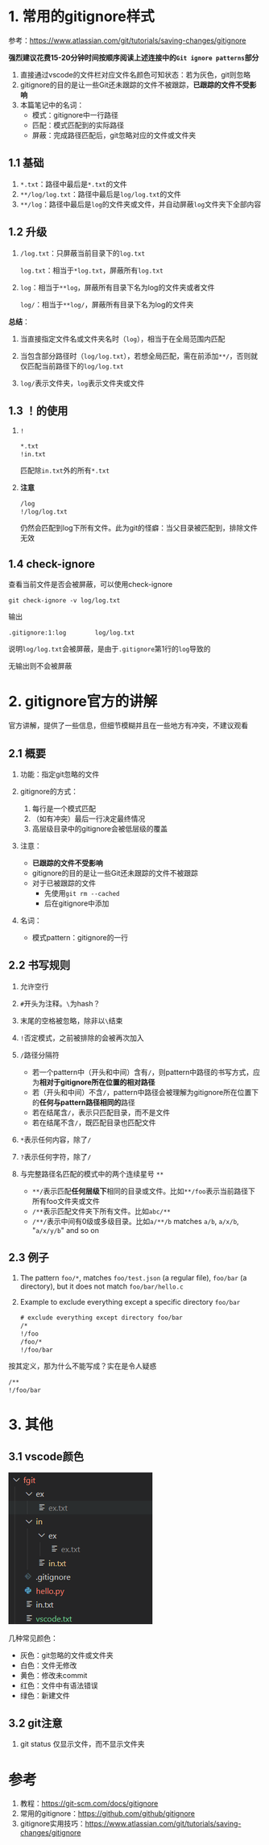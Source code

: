 # 1. 常用的gitignore样式

参考：https://www.atlassian.com/git/tutorials/saving-changes/gitignore

**强烈建议花费15-20分钟时间按顺序阅读上述连接中的`Git ignore patterns`部分**

1. 直接通过vscode的文件栏对应文件名颜色可知状态：若为灰色，git则忽略
2. gitignore的目的是让一些Git还未跟踪的文件不被跟踪，**已跟踪的文件不受影响**
2. 本篇笔记中的名词：
   - 模式：gitignore中一行路径
   - 匹配：模式匹配到的实际路径
   - 屏蔽：完成路径匹配后，git忽略对应的文件或文件夹

## 1.1 基础

1. `*.txt`：路径中最后是`*.txt`的文件
2. `**/log/log.txt`：路径中最后是`log/log.txt`的文件
3. `**/log`：路径中最后是`log`的文件夹或文件，并自动屏蔽`log`文件夹下全部内容

## 1.2 升级

1. `/log.txt`：只屏蔽当前目录下的`log.txt`

   `log.txt`：相当于`*log.txt`，屏蔽所有`log.txt`

2. `log`：相当于`**log`，屏蔽所有目录下名为log的文件夹或者文件

   `log/`：相当于`**log/`，屏蔽所有目录下名为log的文件夹

**总结**：

1. 当直接指定文件名或文件夹名时（`log`），相当于在全局范围内匹配

2. 当包含部分路径时（`log/log.txt`），若想全局匹配，需在前添加`**/`，否则就仅匹配当前路径下的``log/log.txt``

3. `log/`表示文件夹，`log`表示文件夹或文件

   

## 1.3 ！的使用

1. `!`

   ```
   *.txt
   !in.txt
   ```

   匹配除`in.txt`外的所有`*.txt`

6. **注意**

   ```
   /log
   !/log/log.txt
   ```

   仍然会匹配到log下所有文件。此为git的怪癖：当父目录被匹配到，排除文件无效



## 1.4 check-ignore

查看当前文件是否会被屏蔽，可以使用check-ignore

```
git check-ignore -v log/log.txt
```

输出

```
.gitignore:1:log        log/log.txt
```

说明`log/log.txt`会被屏蔽，是由于`.gitignore`第1行的`log`导致的

无输出则不会被屏蔽





# 2. gitignore官方的讲解

官方讲解，提供了一些信息，但细节模糊并且在一些地方有冲突，不建议观看

## 2.1 概要

1. 功能：指定git忽略的文件
2. gitignore的方式：
   1. 每行是一个模式匹配
   2. （如有冲突）最后一行决定最终情况
   3. 高层级目录中的gitignore会被低层级的覆盖
3. 注意：
   - **已跟踪的文件不受影响**
   - gitignore的目的是让一些Git还未跟踪的文件不被跟踪
   - 对于已被跟踪的文件
     - 先使用`git rm --cached`
     - 后在gitignore中添加

4. 名词：
   - 模式pattern：gitignore的一行

## 2.2 书写规则

1. 允许空行
2. `#`开头为注释。`\`为hash？
3. 末尾的空格被忽略，除非以`\`结束
4. `!`否定模式，之前被排除的会被再次加入
5. `/`路径分隔符
   - 若一个pattern中（开头和中间）含有`/`，则pattern中路径的书写方式，应为**相对于gitignore所在位置的相对路径**
   - 若（开头和中间）不含`/`，pattern中路径会被理解为gitignore所在位置下的**任何与pattern路径相同的**路径
   - 若在结尾含`/`，表示只匹配目录，而不是文件
   - 若在结尾不含`/`，既匹配目录也匹配文件

6. `*`表示任何内容，除了`/`
7. `?`表示任何字符，除了`/`
8. 与完整路径名匹配的模式中的两个连续星号 `**`
   - `**/`表示匹配**任何层级下**相同的目录或文件。比如`**/foo`表示当前路径下所有foo文件夹或文件
   - `/**`表示匹配文件夹下所有文件。比如`abc/**`
   - `/**/`表示中间有0级或多级目录。比如`a/**/b` matches `a/b`, `a/x/b`, "`a/x/y/b`" and so on

## 2.3 例子

1. The pattern `foo/*`, matches `foo/test.json` (a regular file), `foo/bar` (a directory), but it does not match `foo/bar/hello.c`

2. Example to exclude everything except a specific directory `foo/bar`

   ```
   # exclude everything except directory foo/bar
   /*
   !/foo
   /foo/*
   !/foo/bar
   ```



按其定义，那为什么不能写成？实在是令人疑惑

```
/**
!/foo/bar
```



# 3. 其他

## 3.1 vscode颜色

![image-20230825145542491](img\gitignore\image-20230825145542491.png)

几种常见颜色：

- 灰色：git忽略的文件或文件夹
- 白色：文件无修改
- 黄色：修改未commit
- 红色：文件中有语法错误
- 绿色：新建文件

## 3.2 git注意

1. git status 仅显示文件，而不显示文件夹



# 参考

1. 教程：https://git-scm.com/docs/gitignore
2. 常用的gitignore：https://github.com/github/gitignore
3. gitignore实用技巧：https://www.atlassian.com/git/tutorials/saving-changes/gitignore

